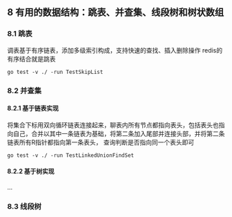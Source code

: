 ## 8 有用的数据结构：跳表、并查集、线段树和树状数组

### 8.1 跳表
调表基于有序链表，添加多级索引构成，支持快速的查找、插入删除操作 redis的有序结合就是跳表

```
go test -v ./ -run TestSkipList
```

### 8.2 并查集

#### 8.2.1 基于链表实现
将集合下标用双向循环链表连接起来，聊表内所有节点都指向表头，包括表头也指向自己，合并以其中一条链表为基础，将第二条加入尾部并连接头部，并将第二条链表所有R指针都指向第一条表头， 查询判断是否指向同一个表头即可
```
go test -v ./ -run TestLinkedUnionFindSet
```

#### 8.2.2 基于树实现   
...

### 8.3 线段树
      